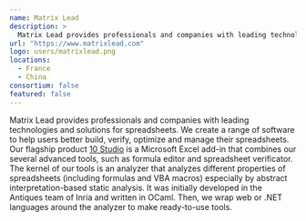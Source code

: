 ```yaml
---
name: Matrix Lead
description: > 
  Matrix Lead provides professionals and companies with leading technologies and solutions for spreadsheets. 
url: "https://www.matrixlead.com"
logo: users/matrixlead.png
locations: 
  - France
  - China
consortium: false
featured: false
---
```


Matrix Lead provides professionals and companies with leading technologies and solutions for spreadsheets. We create a range of software to help users better build, verify, optimize and manage their spreadsheets. Our flagship product [10 Studio](https://www.10studio.tech) is a Microsoft Excel add-in that combines our several advanced tools, such as formula editor and spreadsheet verificator. The kernel of our tools is an analyzer that analyzes different properties of spreadsheets (including formulas and VBA macros) especially by abstract interpretation-based static analysis. It was initially developed in the Antiques team of Inria and written in OCaml. Then, we wrap web or .NET languages around the analyzer to make ready-to-use tools.
